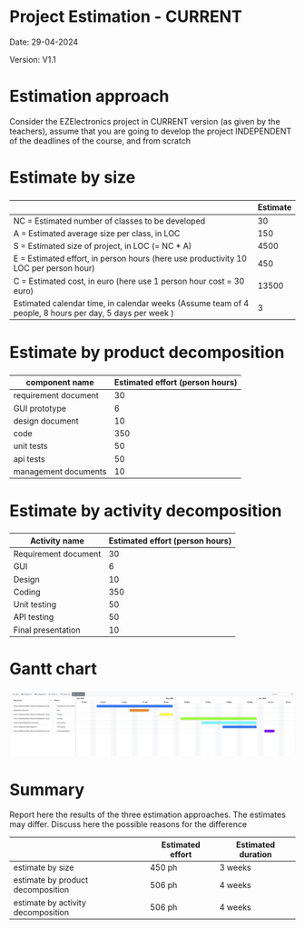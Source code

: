 # Project Estimation - CURRENT

Date: 29-04-2024

Version: V1.1

# Estimation approach

Consider the EZElectronics project in CURRENT version (as given by the teachers), assume that you are going to develop the project INDEPENDENT of the deadlines of the course, and from scratch

# Estimate by size

###

|                                                                                                         | Estimate |
| ------------------------------------------------------------------------------------------------------- | -------- |
| NC = Estimated number of classes to be developed                                                        | 30       |
| A = Estimated average size per class, in LOC                                                            | 150      |
| S = Estimated size of project, in LOC (= NC \* A)                                                       | 4500     |
| E = Estimated effort, in person hours (here use productivity 10 LOC per person hour)                    | 450      |
| C = Estimated cost, in euro (here use 1 person hour cost = 30 euro)                                     | 13500    |
| Estimated calendar time, in calendar weeks (Assume team of 4 people, 8 hours per day, 5 days per week ) | 3        |

# Estimate by product decomposition

###

| component name       | Estimated effort (person hours) |
| -------------------- | ------------------------------- |
| requirement document | 30                              |
| GUI prototype        | 6                               |
| design document      | 10                              |
| code                 | 350                             |
| unit tests           | 50                              |
| api tests            | 50                              |
| management documents | 10                              |

# Estimate by activity decomposition

###

| Activity name        | Estimated effort (person hours) |
| -------------------- | ------------------------------- |
| Requirement document | 30                              |
| GUI                  | 6                               |
| Design               | 10                              |
| Coding               | 350                             |
| Unit testing         | 50                              |
| API testing          | 50                              |
| Final presentation   | 10                              |

# Gantt chart

###

![Gantt chart](gantt/ganttV1.png "Gantt chart")

# Summary

Report here the results of the three estimation approaches. The estimates may differ. Discuss here the possible reasons for the difference

|                                    | Estimated effort | Estimated duration |
| ---------------------------------- | ---------------- | ------------------ |
| estimate by size                   | 450 ph           | 3 weeks            |
| estimate by product decomposition  | 506 ph           | 4 weeks            |
| estimate by activity decomposition | 506 ph           | 4 weeks            |
